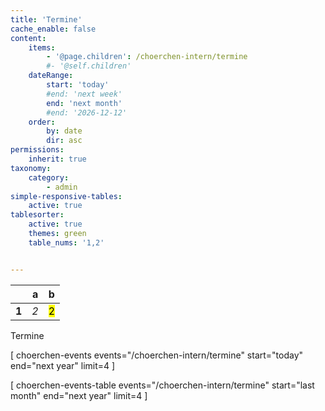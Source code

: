 ```yaml
---
title: 'Termine'
cache_enable: false
content:
    items:
        - '@page.children': /choerchen-intern/termine
        #- '@self.children'
    dateRange:
        start: 'today'
        #end: 'next week'
        end: 'next month'
        #end: '2026-12-12'
    order:
        by: date
        dir: asc
permissions:
    inherit: true
taxonomy:
    category:
        - admin
simple-responsive-tables:
    active: true
tablesorter:
    active: true
    themes: green
    table_nums: '1,2'


---
```


| | a | b |
|-------|-------|-------|
| **1** | _2_ | <mark> 2 </mark> | 


<span class="h2">Termine</span>

[ choerchen-events events="/choerchen-intern/termine" start="today" end="next year" limit=4 ]


[ choerchen-events-table events="/choerchen-intern/termine" start="last month" end="next year" limit=4 ]
